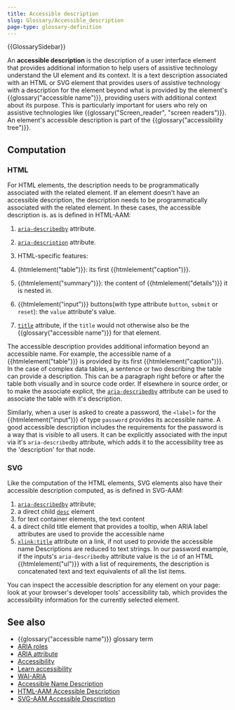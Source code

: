 ```yaml
---
title: Accessible description
slug: Glossary/Accessible_description
page-type: glossary-definition
---
```


{{GlossarySidebar}}

An **accessible description** is the description of a user interface element that provides additional information to help users of assistive technology understand the UI element and its context. It is a text description associated with an HTML or SVG element that provides users of assistive technology with a description for the element beyond what is provided by the element's {{glossary("accessible name")}}, providing users with additional context about its purpose. This is particularly important for users who rely on assistive technologies like {{glossary("Screen_reader", "screen readers")}}. An element's accessible description is part of the {{glossary("accessibility tree")}}.

## Computation

### HTML

For HTML elements, the description needs to be programmatically associated with the related element. If an element doesn't have an accessible description, the description needs to be programmatically associated with the related element. In these cases, the accessible description is. as is defined in HTML-AAM:

1. [`aria-describedby`](/en-US/docs/Web/Accessibility/ARIA/Attributes/aria-describedby) attribute.
2. [`aria-description`](/en-US/docs/Web/Accessibility/ARIA/Attributes/aria-description) attribute.
3. HTML-specific features:

  1. {htmlelement("table")}}: its first {{htmlelement("caption")}}.
  2. {{htmlelement("summary")}}: the content of {{htmlelement("details")}} it is nested in.
  3. {{htmlelement("input")}} buttons(with type attribute `button`, `submit` or `reset`): the `value` attribute's value.

4.  [`title`](/en-US/docs/Web/HTML/Global_attributes#title) attribute, if the `title` would not otherwise also be the {{glossary("accessible name")}} for that element.

The accessible description provides additional information beyond an accessible name. For example, the accessible name of a {{htmlelement("table")}} is provided by its first {{htmlelement("caption")}}. In the case of complex data tables, a sentence or two describing the table can provide a description. This can be a paragraph right before or after the table both visually and in source code order. If elsewhere in source order, or to make the associate explicit, the [`aria-describedby`](/en-US/docs/Web/Accessibility/ARIA/Attributes/aria-describedby) attribute can be used to associate the table with it's description.

Similarly, when a user is asked to create a password, the `<label>` for the {{htmlelement("input")}} of type `password` provides its accessible name. A good accessible description includes the requirements for the password is a way that is visible to all users. It can be explicitly associated with the input via it's `aria-describedby` attribute, which adds it to the accessibility tree as the 'description' for that node.

### SVG

Like the computation of the HTML elements, SVG elements also have their accessible description computed, as is defined in SVG-AAM:

1. [`aria-describedby`](/en-US/docs/Web/Accessibility/ARIA/Attributes/aria-describedby) attribute;
2. a direct child [`desc`](/en-US/docs/Web/SVG/Element/desc) element
3. for text container elements, the text content
4. a direct child title element that provides a tooltip, when ARIA label attributes are used to provide the accessible name
5. [`xlink:title`](/en-US/docs/Web/SVG/Attribute/xlink:title) attribute on a link, if not used to provide the accessible name
Descriptions are reduced to text strings. In our password example, if the inputs's `aria-describedby` attribute value is the `id` of an HTML {{htmlelement("ul")}} with a list of requirements, the description is concatenated text and text equivalents of all the list items.

You can inspect the accessible description for any element on your page: look at your browser's developer tools' accessibility tab, which provides the accessibility information for the currently selected element.

## See also

- {{glossary("accessible name")}} glossary term
- [ARIA roles](/en-US/docs/Web/Accessibility/ARIA/Roles)
- [ARIA attribute](/en-US/docs/Web/Accessibility/ARIA/Attributes)
- [Accessibility](/en-US/docs/Web/Accessibility)
- [Learn accessibility](/en-US/docs/Learn/Accessibility)
- [WAI-ARIA](https://www.w3.org/TR/wai-aria-implementation/)
- [Accessible Name Description](https://www.w3.org/TR/accname-1.2/#mapping_additional_nd_description)
- [HTML-AAM Accessible Description](https://www.w3.org/TR/html-aam-1.0/#accdesc-computation)
- [SVG-AAM Accessible Description](https://www.w3.org/TR/svg-aam-1.0/#mapping_additional_nd)
